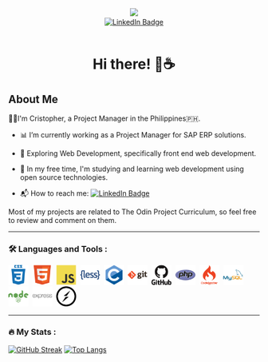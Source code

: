 <div id="header" align="center">
  <img src="https://media.giphy.com/media/R12kzU7aoYqDJs6C4H/giphy.gif" width="400"/>
  <div id="badges">
    <a href="https://www.linkedin.com/in/cristopher-art-go-842835196/"><img src="https://img.shields.io/badge/LinkedIn-blue?style=for-the-badge&logo=linkedin&logoColor=white" alt="LinkedIn Badge"/></a><br>
    <img src="https://komarev.com/ghpvc/?username=CristopherArtGo&style=flat-square&color=blue" alt=""/>
  </div>
  <h1>Hi there! 👋☕️</h1>
</div>

<h2>About Me</h2>

👨‍💻I'm Cristopher, a Project Manager in the Philippines🇵🇭.
- 📊 I’m currently working as a Project Manager for SAP ERP solutions.

- 🌱 Exploring Web Development, specifically front end web development.

- 📖 In my free time, I'm studying and learning web development using open source technologies.

- 📬 How to reach me: <a href="https://www.linkedin.com/in/cristopher-art-go-842835196/"><img src="https://img.shields.io/badge/LinkedIn-blue?style=for-the-badge&logo=linkedin&logoColor=white" alt="LinkedIn Badge"/></a>

Most of my projects are related to The Odin Project Curriculum, so feel free to review and comment on them.

---

### 🛠️ Languages and Tools :
<div>
  <img src="https://github.com/devicons/devicon/blob/master/icons/css3/css3-plain-wordmark.svg"  title="CSS3" alt="CSS" width="40" height="40"/>&nbsp;
  <img src="https://github.com/devicons/devicon/blob/master/icons/html5/html5-original.svg" title="HTML5" alt="HTML" width="40" height="40"/>&nbsp;
  <img src="https://github.com/devicons/devicon/blob/master/icons/javascript/javascript-original.svg" title="JavaScript" alt="JavaScript" width="40" height="40"/>&nbsp;
  <img src="https://github.com/devicons/devicon/blob/master/icons/less/less-plain-wordmark.svg" title="LESS" alt="LESS" width="40" height="40"/>&nbsp;
  <img src="https://github.com/devicons/devicon/blob/master/icons/c/c-original.svg" title="C" alt="C" width="40" height="40"/>&nbsp;
  <img src="https://github.com/devicons/devicon/blob/master/icons/git/git-original-wordmark.svg" title="Git" **alt="Git" width="40" height="40"/>&nbsp;
  <img src="https://github.com/devicons/devicon/blob/master/icons/github/github-original-wordmark.svg" title="GitHub" **alt="GitHub" width="40" height="40"/>&nbsp;
  <img src="https://github.com/devicons/devicon/blob/master/icons/php/php-original.svg" title="PHP" **alt="PHP" width="40" height="40"/>&nbsp;
  <img src="https://github.com/devicons/devicon/blob/master/icons/codeigniter/codeigniter-plain-wordmark.svg" title="CodeIgniter" **alt="CodeIgniter" width="40" height="40"/>&nbsp;
  <img src="https://github.com/devicons/devicon/blob/master/icons/mysql/mysql-original-wordmark.svg" title="MySQL" **alt="MySQL" width="40" height="40"/>&nbsp;
  <img src="https://github.com/devicons/devicon/blob/master/icons/nodejs/nodejs-plain-wordmark.svg" title="NodeJS" **alt="NodeJS" width="40" height="40"/>&nbsp;
  <img src="https://github.com/devicons/devicon/blob/master/icons/express/express-original-wordmark.svg" title="Express" **alt="Express" width="40" height="40"/>&nbsp;
  <img src="https://github.com/devicons/devicon/blob/master/icons/socketio/socketio-original.svg" title="Socket.io" **alt="Socket.io" width="40" height="40"/>&nbsp;
  
</div>

---

### :fire: My Stats :
[![GitHub Streak](http://github-readme-streak-stats.herokuapp.com?user=CristopherArtGo&theme=dark&date_format=M%20j%5B%2C%20Y%5D)](https://git.io/streak-stats)
[![Top Langs](https://github-readme-stats.vercel.app/api/top-langs/?username=CristopherArtGo&layout=compact&theme=vision-friendly-dark)](https://github.com/anuraghazra/github-readme-stats)
